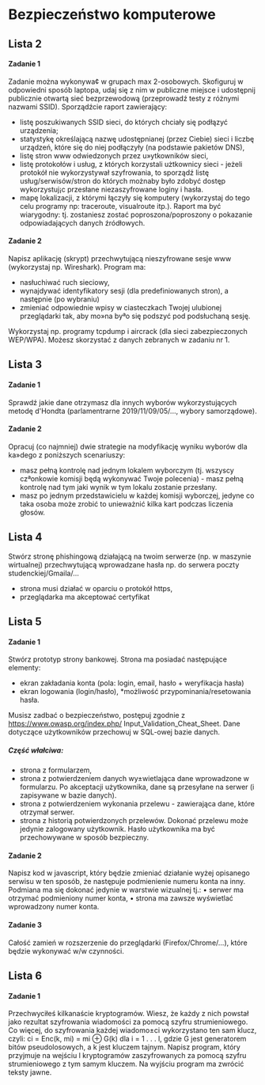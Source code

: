 # Bezpieczeństwo komputerowe

## Lista 2

#### Zadanie 1
Zadanie można wykonywa¢ w grupach max 2-osobowych. Skofiguruj w odpowiedni sposób laptopa, udaj się z nim w publiczne miejsce i udostępnij publicznie otwartą sieć bezprzewodową (przeprowadź testy z różnymi nazwami SSID). Sporządźcie raport zawierający:
* listę poszukiwanych SSID sieci, do których chciały się podłązyć urządzenia;
* statystykę określającą nazwę udostępnianej (przez Ciebie) sieci i liczbę urządzeń, które
się do niej podłączyły (na podstawie pakietów DNS),
* listę stron www odwiedzonych przez u»ytkowników sieci,
* listę protokołów i usług, z których korzystali użtkownicy sieci - jeżeli protokół nie
wykorzystywał szyfrowania, to sporządź listę usług/serwisów/stron do których możnaby
było zdobyć dostęp wykorzystuj¡c przesłane niezaszyfrowane loginy i hasła.
* mapę lokalizacji, z którymi łączyły się komputery (wykorzystaj do tego celu programy
np: traceroute, visualroute itp.).
Raport ma być wiarygodny: tj. zostaniesz zostać poproszona/poproszony o pokazanie odpowiadających danych źródłowych.

#### Zadanie 2
Napisz aplikację (skrypt) przechwytującą nieszyfrowane sesje www (wykorzystaj np. Wireshark). Program ma:
* nasłuchiwać ruch sieciowy,
* wynajdywać identyfikatory sesji (dla predefiniowanych stron), a następnie (po wybraniu)
* zmieniać odpowiednie wpisy w ciasteczkach Twojej ulubionej przeglądarki tak, aby mo»na byªo się podszyć
pod podsłuchaną sesję.

Wykorzystaj np. programy tcpdump i aircrack (dla sieci zabezpieczonych WEP/WPA). Możesz skorzystać z danych zebranych w zadaniu nr 1.

## Lista 3
#### Zadanie 1
Sprawdź jakie dane otrzymasz dla innych wyborów wykorzystujących metodę d'Hondta (parlamentrarne 2019/11/09/05/..., wybory samorządowe).

#### Zadanie 2
Opracuj (co najmniej) dwie strategie na modyfikację wyniku wyborów dla ka»dego z poniższych scenariuszy:
* masz pełną kontrolę nad jednym lokalem wyborczym (tj. wszyscy czªonkowie komisji będą wykonywać Twoje polecenia) - masz pełną kontrolę nad tym jaki wynik w tym lokalu zostanie przesłany.
* masz po jednym przedstawicielu w każdej komisji wyborczej, jedyne co taka osoba może zrobić to unieważnić kilka kart podczas liczenia głosów.

## Lista 4
Stwórz stronę phishingową działającą na twoim serwerze (np. w maszynie wirtualnej) przechwytującą wprowadzane hasła np. do serwera poczty studenckiej/Gmaila/...

* strona musi działać w oparciu o protokół https,
* przeglądarka ma akceptować certyfikat

## Lista 5
#### Zadanie 1
Stwórz prototyp strony bankowej. Strona ma posiadać następujące elementy:
* ekran zakładania konta (pola: login, email, hasło + weryfikacja hasła)
* ekran logowania (login/hasło),
*możliwość przypominania/resetowania hasła.

Musisz zadbać o bezpieczeństwo, postępuj zgodnie z https://www.owasp.org/index.php/
Input_Validation_Cheat_Sheet. Dane dotyczące użytkowników przechowuj w SQL-owej
bazie danych.
##### Część włałciwa:
* strona z formularzem,
* strona z potwierdzeniem danych  wy±wietlająca dane wprowadzone w formularzu. Po akceptacji użytkownika, dane są przesyłane na serwer (i zapisywane w bazie danych).
* strona z potwierdzeniem wykonania przelewu - zawierająca dane, które otrzymał serwer.
* strona z historią potwierdzonych przelewów.
Dokonać przelewu może jedynie zalogowany użytkownik. Hasło użytkownika ma być przechowywane w sposób bezpieczny.

#### Zadanie 2
Napisz kod w javascript, który będzie zmieniać działanie wyżej opisanego serwisu w ten sposób, że następuje podmienienie numeru konta na inny.
Podmiana ma się dokonać jedynie w warstwie wizualnej tj.:
• serwer ma otrzymać podmieniony numer konta,
• strona ma zawsze wyświetlać wprowadzony numer konta.

#### Zadanie 3
Całość zamień w rozszerzenie do przeglądarki (Firefox/Chrome/...), które będzie wykonywać w/w czynności.

## Lista 6
#### Zadanie 1
Przechwyciłeś kilkanaście kryptogramów. Wiesz, że każdy z nich powstał jako rezultat szyfrowania wiadomości za pomocą szyfru strumieniowego. Co więcej, do szyfrowania każdej wiadomo±ci wykorzystano ten sam klucz, czyli: ci = Enc(k, mi) = mi ⊕ G(k)
dla i = 1 . . . l, gdzie G jest generatorem bitów pseudolosowych, a k jest kluczem tajnym.
Napisz program, który przyjmuje na wejściu l kryptogramów zaszyfrowanych za pomocą szyfru strumieniowego z tym samym kluczem. Na
wyjściu program ma zwrócić teksty jawne.
